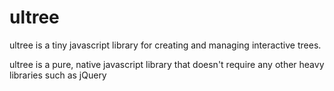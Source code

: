 # ultree
ultree is a tiny javascript library for creating and managing interactive trees.

ultree is a pure, native javascript library that doesn't require any other heavy libraries such as jQuery
